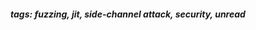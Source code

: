 <!-- Please prefix the notes with the date as in [22/12/2020] -->

##### tags: fuzzing, jit, side-channel attack, security, unread